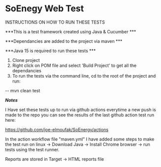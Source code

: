 # SoEnegy Web Test

INSTRUCTIONS ON HOW TO RUN THESE TESTS

***This is a test framework created using Java & Cucumber ***

***Dependancies are added to the project via maven ***

***Java 15 is required to run these tests ***

1) Clone project
2) Right click on POM file and select 'Build Project' to get all the dependancies
2) To run the tests via the command line, cd to the root of the project and run:

-- mvn clean test

***Notes***

I Have set these tests up to run via github actions everytime a new push is made to the repo you can see the results of the last github action test run here:

https://github.com/joe-elmoufak/SoEnergy/actions

In the action workflow file "maven.yml" I have added some steps to make the test run on linux -> Download Java -> Install Chrome browser -> run tests using the test runner.

Reports are stored in Target -> HTML reports file
